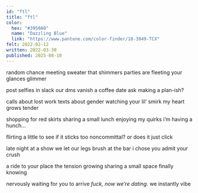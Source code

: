 ```yaml
---
id: "ftl"
title: "ftl"
color:
  hex: "#3950A0"
  name: "Dazzling Blue"
  link: "https://www.pantone.com/color-finder/18-3949-TCX"
felt: 2022-02-12
written: 2022-03-30
published: 2025-08-10
---
```

random chance meeting
sweater that shimmers
parties are fleeting
your glances glimmer

post selfies in slack
our dms vanish
a coffee date ask
making a plan-ish?

calls about lost work
texts about gender
watching your lil’ smirk
my heart grows tender

shopping for red skirts
sharing a small lunch
enjoying my quirks
i’m having a hunch…

flirting a little
to see if it sticks
too noncommittal?
or does it just click

late night at a show
we let our legs brush
at the bar i chose
you admit your crush

a ride to your place
the tension growing
sharing a small space
finally knowing

nervously waiting
for you to arrive
_fuck, now we’re dating._
we instantly vibe